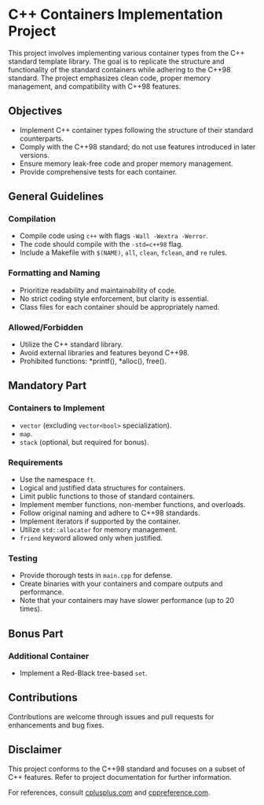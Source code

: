 # C++ Containers Implementation Project

This project involves implementing various container types from the C++ standard template library. The goal is to replicate the structure and functionality of the standard containers while adhering to the C++98 standard. The project emphasizes clean code, proper memory management, and compatibility with C++98 features.

## Objectives

- Implement C++ container types following the structure of their standard counterparts.
- Comply with the C++98 standard; do not use features introduced in later versions.
- Ensure memory leak-free code and proper memory management.
- Provide comprehensive tests for each container.

## General Guidelines

### Compilation

- Compile code using `c++` with flags `-Wall -Wextra -Werror`.
- The code should compile with the `-std=c++98` flag.
- Include a Makefile with `$(NAME)`, `all`, `clean`, `fclean`, and `re` rules.

### Formatting and Naming

- Prioritize readability and maintainability of code.
- No strict coding style enforcement, but clarity is essential.
- Class files for each container should be appropriately named.

### Allowed/Forbidden

- Utilize the C++ standard library.
- Avoid external libraries and features beyond C++98.
- Prohibited functions: *printf(), *alloc(), free().

## Mandatory Part

### Containers to Implement

- `vector` (excluding `vector<bool>` specialization).
- `map`.
- `stack` (optional, but required for bonus).

### Requirements

- Use the namespace `ft`.
- Logical and justified data structures for containers.
- Limit public functions to those of standard containers.
- Implement member functions, non-member functions, and overloads.
- Follow original naming and adhere to C++98 standards.
- Implement iterators if supported by the container.
- Utilize `std::allocator` for memory management.
- `friend` keyword allowed only when justified.

### Testing

- Provide thorough tests in `main.cpp` for defense.
- Create binaries with your containers and compare outputs and performance.
- Note that your containers may have slower performance (up to 20 times).

## Bonus Part

### Additional Container

- Implement a Red-Black tree-based `set`.

## Contributions

Contributions are welcome through issues and pull requests for enhancements and bug fixes.

## Disclaimer

This project conforms to the C++98 standard and focuses on a subset of C++ features. Refer to project documentation for further information.

For references, consult [cplusplus.com](https://www.cplusplus.com/) and [cppreference.com](https://cppreference.com/).
